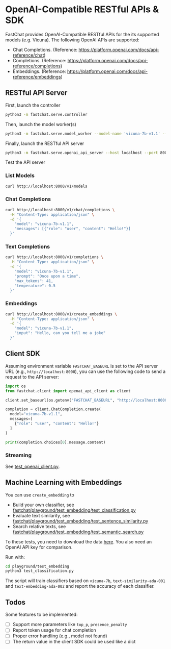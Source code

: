 # OpenAI-Compatible RESTful APIs & SDK

FastChat provides OpenAI-Compatible RESTful APIs for the its supported models (e.g. Vicuna).
The following OpenAI APIs are supported:
- Chat Completions. (Reference: https://platform.openai.com/docs/api-reference/chat)
- Completions. (Reference: https://platform.openai.com/docs/api-reference/completions)
- Embeddings. (Reference: https://platform.openai.com/docs/api-reference/embeddings)

## RESTful API Server
First, launch the controller

```bash
python3 -m fastchat.serve.controller
```

Then, launch the model worker(s)

```bash
python3 -m fastchat.serve.model_worker --model-name 'vicuna-7b-v1.1' --model-path /path/to/vicuna/weights
```

Finally, launch the RESTful API server

```bash
python3 -m fastchat.serve.openai_api_server --host localhost --port 8000
```

Test the API server

### List Models
```bash
curl http://localhost:8000/v1/models
```

### Chat Completions
```bash
curl http://localhost:8000/v1/chat/completions \
  -H "Content-Type: application/json" \
  -d '{
    "model": "vicuna-7b-v1.1",
    "messages": [{"role": "user", "content": "Hello!"}]
  }'
```

### Text Completions
```bash
curl http://localhost:8000/v1/completions \
  -H "Content-Type: application/json" \
  -d '{
    "model": "vicuna-7b-v1.1",
    "prompt": "Once upon a time",
    "max_tokens": 41,
    "temperature": 0.5
  }'
```

### Embeddings
```bash
curl http://localhost:8000/v1/create_embeddings \
  -H "Content-Type: application/json" \
  -d '{
    "model": "vicuna-7b-v1.1",
    "input": "Hello, can you tell me a joke"
  }'
```

## Client SDK

Assuming environment variable `FASTCHAT_BASEURL` is set to the API server URL (e.g., `http://localhost:8000`), you can use the following code to send a request to the API server:

```python
import os
from fastchat.client import openai_api_client as client

client.set_baseurl(os.getenv("FASTCHAT_BASEURL", "http://localhost:8000"))

completion = client.ChatCompletion.create(
  model="vicuna-7b-v1.1",
  messages=[
    {"role": "user", "content": "Hello!"}
  ]
)

print(completion.choices[0].message.content)
```

### Streaming
See [test_openai_client.py](../tests/test_openai_client.py).

## Machine Learning with Embeddings
You can use `create_embedding` to 
- Build your own classifier, see [fastchat/playground/test_embedding/test_classification.py](../playground/test_embedding/test_classification.py)
- Evaluate text similarity, see [fastchat/playground/test_embedding/test_sentence_similarity.py](../playground/test_embedding/test_sentence_similarity.py)
- Search relative texts, see [fastchat/playground/test_embedding/test_semantic_search.py](../playground/test_embedding/test_semantic_search.py)

To these tests, you need to download the data [here](https://www.kaggle.com/datasets/snap/amazon-fine-food-reviews). You also need an OpenAI API key for comparison.

Run with:
```bash
cd playground/test_embedding
python3 test_classification.py
```
The script will train classifiers based on `vicuna-7b`, `text-similarity-ada-001` and `text-embedding-ada-002` and report the accuracy of each classifier.

## Todos
Some features to be implemented:

- [ ] Support more parameters like `top_p`, `presence_penalty`
- [ ] Report token usage for chat completion
- [ ] Proper error handling (e.g., model not found)
- [ ] The return value in the client SDK could be used like a dict
